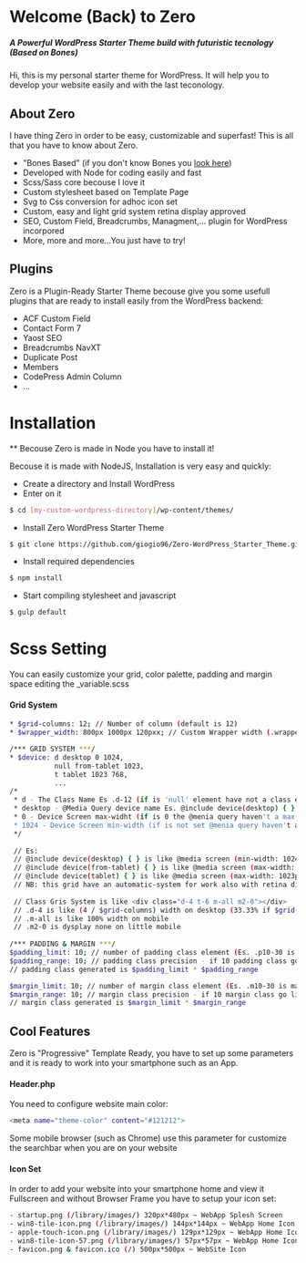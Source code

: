 # Welcome (Back) to Zero
##### A Powerful WordPress Starter Theme build with futuristic tecnology (Based on Bones)

Hi, this is my personal starter theme for WordPress. It will help you to develop your website easily and with the last teconology. 

## About Zero

I have thing Zero in order to be easy, customizable and superfast! This is all that you have to know about Zero.

- "Bones Based" (if you don't know Bones you [look here](https://github.com/eddiemachado/bones))
- Developed with Node for coding easily and fast
- Scss/Sass core becouse I love it
- Custom stylesheet based on Template Page
- Svg to Css conversion for adhoc icon set
- Custom, easy and light grid system retina display approved
- SEO, Custom Field, Breadcrumbs, Managment,... plugin for WordPress incorpored
- More, more and more...You just have to try!

## Plugins

Zero is a Plugin-Ready Starter Theme becouse give you some usefull plugins that are ready to install easily from the WordPress backend:

* ACF Custom Field
* Contact Form 7
* Yaost SEO
* Breadcrumbs NavXT
* Duplicate Post
* Members
* CodePress Admin Column
* ...

# Installation

** Becouse Zero is made in Node you have to install it!

Becouse it is made with NodeJS, Installation is very easy and quickly:
- Create a directory and Install WordPress
- Enter on it

```sh
$ cd [my-custom-wordpress-directory]/wp-content/themes/
```

- Install Zero WordPress Starter Theme

```sh
$ git clone https://github.com/giogio96/Zero-WordPress_Starter_Theme.git
```

- Install required dependencies

```sh
$ npm install
```

- Start compiling stylesheet and javascript 

```sh
$ gulp default
```

# Scss Setting

You can easily customize your grid, color palette, padding and margin space editing the _variable.scss
#### Grid System
```sh
* $grid-columns: 12; // Number of column (default is 12)
* $wrapper_width: 800px 1000px 120pxx; // Custom Wrapper width (.wrapper_1 is 800px .wrapper_2 is 1000px etc)

/*** GRID SYSTEM ***/
* $device: d desktop 0 1024,      
           null from-tablet 1023, 
           t tablet 1023 768,
           ... 
/*
 * d - The Class Name Es .d-12 (if is 'null' element have not a class element associated)
 * desktop - @Media Query device name Es. @include device(desktop) { }
 * 0 - Device Screen max-widht (if is 0 the @menia query haven't a max-width limit) DO NOT WRITE 'px' after int
 * 1024 - Device Screen min-width (if is not set @menia query haven't a min-width limit) DO NOT WRITE 'px' after int
 */
 
 // Es: 
 // @include device(desktop) { } is like @media screen (min-width: 1024px) { }
 // @include device(from-tablet) { } is like @media screen (max-width: 1024px) { }
 // @include device(tablet) { } is like @media screen (max-width: 1023px) and (min-width: 768px) { }
 // NB: this grid have an automatic-system for work also with retina display!
 
 // Class Gris System is like <div class="d-4 t-6 m-all m2-0"></div>
 // .d-4 is like (4 / $grid-columns) width on desktop (33.33% if $grid-columns is 12)
 // .m-all is like 100% width on mobile
 // .m2-0 is dysplay none on little mobile
 
/*** PADDING & MARGIN ***/
$padding_limit: 10; // number of padding class element (Es. .p10-30 is padding: 10px 30px)
$padding_range: 10; // padding class precision - if 10 padding class go like 10 20 30... if 5 go like 5 10 15 20...
// padding class generated is $padding_limit * $padding_range

$margin_limit: 10; // number of margin class element (Es. .m10-30 is margin: 10px 30px)
$margin_range: 10; // margin class precision - if 10 margin class go like 10 20 30... if 5 go like 5 10 15 20...
// margin class generated is $margin_limit * $margin_range

```
## Cool Features

Zero is "Progressive" Template Ready, you have to set up some parameters and it is ready to work into your smartphone such as an App.

#### Header.php

You need to configure website main color:
```sh
<meta name="theme-color" content="#121212">
```
Some mobile browser (such as Chrome) use this parameter for customize the searchbar when you are on your website

#### Icon Set

In order to add your website into your smartphone home and view it Fullscreen and without Browser Frame you have to setup your icon set: 
```sh
- startup.png (/library/images/) 320px*480px ~ WebApp Splesh Screen
- win8-tile-icon.png (/library/images/) 144px*144px ~ WebApp Home Icon 144px
- apple-touch-icon.png (/library/images/) 129px*129px ~ WebApp Home Icon 129px
- win8-tile-icon-57.png (/library/images/) 57px*57px ~ WebApp Home Icon 57px
- favicon.png & favicon.ico (/) 500px*500px ~ WebSite Icon
```

